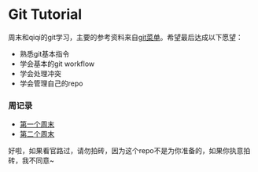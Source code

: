 # Git Tutorial

周末和qiqi的git学习，主要的参考资料来自[git菜单](https://github.com/geeeeeeeeek/git-recipes)。希望最后达成以下愿望：

- 熟悉git基本指令
- 学会基本的git workflow
- 学会处理冲突  
- 学会管理自己的repo 


### 周记录  

- [第一个周末](weekends/git初始-2018-08-0405.md)  
- [第二个周末](weekends/git起步-2018-08-1112.md)

好啦，如果看官路过，请勿拍砖，因为这个repo不是为你准备的，如果你执意拍砖，我不同意~

